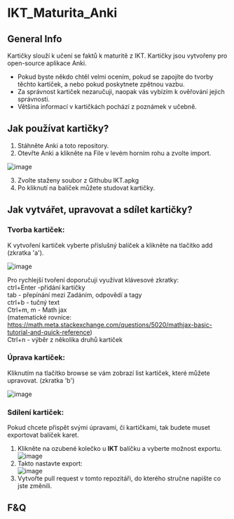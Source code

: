 # IKT_Maturita_Anki
## General Info
Kartičky slouží k učení se faktů k maturitě z IKT.
Kartičky jsou vytvořeny pro open-source aplikace Anki. 
* Pokud byste někdo chtěl velmi ocením, pokud se zapojíte do tvorby těchto kartiček, a nebo pokud poskytnete zpětnou vazbu.  
* Za správnost kartiček nezaručuji, naopak vás vybízím k ověřování jejich správnosti.  
* Většina informací v kartičkách pochází z poznámek v učebně.  
  
## Jak používat kartičky?
1. Stáhněte Anki a toto repository.
2. Otevřte Anki a klikněte na File v levém horním rohu a zvolte import.

![image](https://github.com/Dass33/IKT_Maturita_Anki/assets/94531241/509fef9d-9d4f-4ab8-923d-37d2afa72685)

3. Zvolte staženy soubor z Githubu IKT.apkg
4. Po kliknutí na balíček můžete studovat kartičky.


## Jak vytvářet, upravovat a sdílet kartičky?

### Tvorba kartiček:  
K vytvoření kartiček vyberte příslušný balíček a klikněte na tlačítko add (zkratka 'a').

![image](https://github.com/Dass33/IKT_Maturita_Anki/assets/94531241/f21217fa-5137-4cb5-9927-d8b109ef3688)


Pro rychlejší tvoření doporučuji využívat klávesové zkratky:   
ctrl+Enter -přidání kartičky  
tab - přepínání mezi Zadáním, odpovědí a tagy  
ctrl+b - tučný text  
Ctrl+m, m - Math jax  
(matematické rovnice: https://math.meta.stackexchange.com/questions/5020/mathjax-basic-tutorial-and-quick-reference)  
Ctrl+n - výběr z několika druhů kartiček  

### Úprava kartiček:  
Kliknutím na tlačítko browse se vám zobrazí list kartiček, které můžete upravovat. (zkratka 'b')

![image](https://github.com/Dass33/IKT_Maturita_Anki/assets/94531241/3380371b-4895-4256-bfa1-b402ef3477a4)

### Sdílení kartiček:  
Pokud chcete přispět svými úpravami, či kartičkami, tak budete muset exportovat balíček karet.  
1. Klikněte na ozubené kolečko u **IKT** balíčku a vyberte možnost exportu.  
![image](https://github.com/Dass33/IKT_Maturita_Anki/assets/94531241/b3de5353-0a12-49a1-b4a5-003e70d42658)
2. Takto nastavte export:  
![image](https://github.com/Dass33/IKT_Maturita_Anki/assets/94531241/411103e8-f2ed-43fa-bb62-444c12b32cbd)
3. Vytvořte pull request v tomto repozitáři, do kterého stručne napište co jste změnili.

## F&Q  




  

